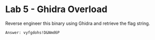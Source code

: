 # Lab 5 - Ghidra Overload

Reverse engineer this binary using Ghidra and retrieve the flag string.

`Answer: vyfgdohs!D&Nmd6P`
